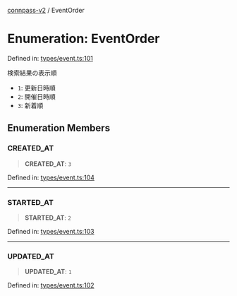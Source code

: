 [connpass-v2](../wiki/globals) / EventOrder

# Enumeration: EventOrder

Defined in: [types/event.ts:101](https://github.com/ryohidaka/node-connpass/blob/800ebb10fa1d025fb9b43567e6fa2b5ec8ce8b50/src/types/event.ts#L101)

検索結果の表示順

* `1`: 更新日時順
* `2`: 開催日時順
* `3`: 新着順

## Enumeration Members

### CREATED\_AT

> **CREATED\_AT**: `3`

Defined in: [types/event.ts:104](https://github.com/ryohidaka/node-connpass/blob/800ebb10fa1d025fb9b43567e6fa2b5ec8ce8b50/src/types/event.ts#L104)

***

### STARTED\_AT

> **STARTED\_AT**: `2`

Defined in: [types/event.ts:103](https://github.com/ryohidaka/node-connpass/blob/800ebb10fa1d025fb9b43567e6fa2b5ec8ce8b50/src/types/event.ts#L103)

***

### UPDATED\_AT

> **UPDATED\_AT**: `1`

Defined in: [types/event.ts:102](https://github.com/ryohidaka/node-connpass/blob/800ebb10fa1d025fb9b43567e6fa2b5ec8ce8b50/src/types/event.ts#L102)
